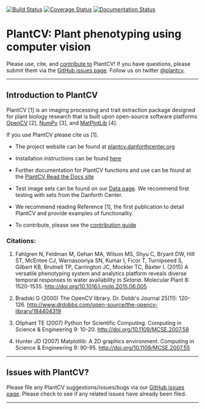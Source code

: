 [![Build Status](https://travis-ci.org/danforthcenter/plantcv.svg?branch=master)](https://travis-ci.org/danforthcenter/plantcv)
[![Coverage Status](https://coveralls.io/repos/github/danforthcenter/plantcv/badge.svg)](https://coveralls.io/github/danforthcenter/plantcv)
[![Documentation Status](http://readthedocs.org/projects/plantcv/badge/?version=latest)](http://plantcv.readthedocs.io/en/latest/?badge=latest)

# PlantCV: Plant phenotyping using computer vision

Please use, cite, and [contribute to](http://plantcv.readthedocs.io/en/latest/CONTRIBUTING/) PlantCV!
If you have questions, please submit them via the
[GitHub issues page](https://github.com/danforthcenter/plantcv/issues).
Follow us on twitter [@plantcv](https://twitter.com/plantcv).

---

## Introduction to PlantCV

PlantCV [1] is an imaging processing and trait extraction package designed for plant biology research
that is built upon open-source software platforms [OpenCV](http://opencv.org) [2], [NumPy](http://www.numpy.org) [3], 
and [MatPlotLib](http://matplotlib.org) [4].

If you use PlantCV please cite us [1].

*  The project website can be found at [plantcv.danforthcenter.org](http://plantcv.danforthcenter.org)

*  Installation instructions can be found [here](http://plantcv.readthedocs.io/en/latest/installation/)

*  Further documentation for PlantCV functions and use can be found at the 
[PlantCV Read the Docs site](http://plantcv.readthedocs.io/)

*  Test image sets can be found on our [Data page](http://plantcv.danforthcenter.org/pages/data.html). 
We recommend first testing with sets from the Danforth Center.

*  We recommend reading Reference [1], the first publication to detail PlantCV and provide examples of functionality.

* To contribute, please see the [contribution guide](http://plantcv.readthedocs.io/en/latest/CONTRIBUTING/)

### Citations:

1. Fahlgren N, Feldman M, Gehan MA, Wilson MS, Shyu C, Bryant DW, Hill ST, McEntee CJ, Warnasooriya SN, Kumar I, 
Ficor T, Turnipseed S, Gilbert KB, Brutnell TP, Carrington JC, Mockler TC, Baxter I. (2015) A versatile phenotyping
system and analytics platform reveals diverse temporal responses to water availability in *Setaria*. Molecular Plant 8:
1520-1535. http://doi.org/10.1016/j.molp.2015.06.005

2. Bradski G (2000) The OpenCV library. Dr. Dobb's Journal 25(11): 120-126.
http://www.drdobbs.com/open-source/the-opencv-library/184404319

3. Oliphant TE (2007) Python for Scientific Computing. Computing in Science & Engineering 9: 10-20.
http://doi.org/10.1109/MCSE.2007.58

4. Hunter JD (2007) Matplotlib: A 2D graphics environment. Computing in Science & Engineering 9: 90-95.
http://doi.org/10.1109/MCSE.2007.55

___

## Issues with PlantCV?

Please file any PlantCV suggestions/issues/bugs via our 
[GitHub issues page](https://github.com/danforthcenter/plantcv/issues). Please check to see if any related 
issues have already been filed.

---
